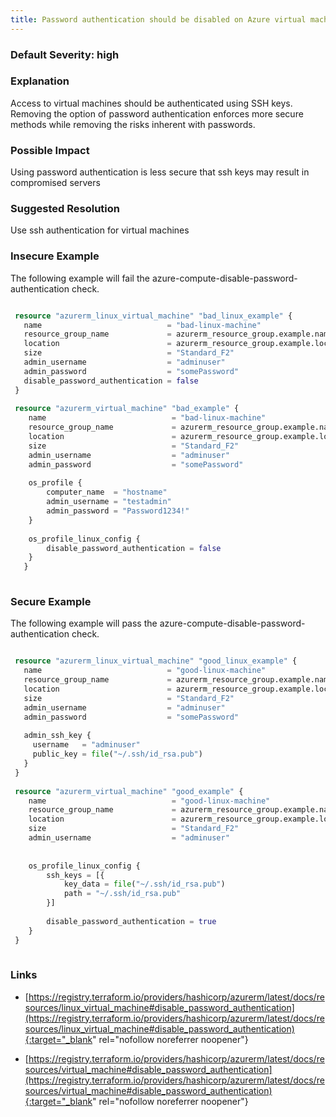 ```yaml
---
title: Password authentication should be disabled on Azure virtual machines
---
```


### Default Severity: <span class="severity high">high</span>

### Explanation

Access to virtual machines should be authenticated using SSH keys. Removing the option of password authentication enforces more secure methods while removing the risks inherent with passwords.

### Possible Impact
Using password authentication is less secure that ssh keys may result in compromised servers

### Suggested Resolution
Use ssh authentication for virtual machines


### Insecure Example

The following example will fail the azure-compute-disable-password-authentication check.
```terraform

 resource "azurerm_linux_virtual_machine" "bad_linux_example" {
   name                            = "bad-linux-machine"
   resource_group_name             = azurerm_resource_group.example.name
   location                        = azurerm_resource_group.example.location
   size                            = "Standard_F2"
   admin_username                  = "adminuser"
   admin_password                  = "somePassword"
   disable_password_authentication = false
 }
 
 resource "azurerm_virtual_machine" "bad_example" {
 	name                            = "bad-linux-machine"
 	resource_group_name             = azurerm_resource_group.example.name
 	location                        = azurerm_resource_group.example.location
 	size                            = "Standard_F2"
 	admin_username                  = "adminuser"
 	admin_password                  = "somePassword"
 
 	os_profile {
 		computer_name  = "hostname"
 		admin_username = "testadmin"
 		admin_password = "Password1234!"
 	}
 
 	os_profile_linux_config {
 		disable_password_authentication = false
 	}
   }
 
```



### Secure Example

The following example will pass the azure-compute-disable-password-authentication check.
```terraform

 resource "azurerm_linux_virtual_machine" "good_linux_example" {
   name                            = "good-linux-machine"
   resource_group_name             = azurerm_resource_group.example.name
   location                        = azurerm_resource_group.example.location
   size                            = "Standard_F2"
   admin_username                  = "adminuser"
   admin_password                  = "somePassword"
   
   admin_ssh_key {
     username   = "adminuser"
     public_key = file("~/.ssh/id_rsa.pub")
   }
 }
 
 resource "azurerm_virtual_machine" "good_example" {
 	name                            = "good-linux-machine"
 	resource_group_name             = azurerm_resource_group.example.name
 	location                        = azurerm_resource_group.example.location
 	size                            = "Standard_F2"
 	admin_username                  = "adminuser"
 
 	
 	os_profile_linux_config {
 		ssh_keys = [{
 			key_data = file("~/.ssh/id_rsa.pub")
 			path = "~/.ssh/id_rsa.pub"
 		}]
 
 		disable_password_authentication = true
 	}
 }
 
```



### Links


- [https://registry.terraform.io/providers/hashicorp/azurerm/latest/docs/resources/linux_virtual_machine#disable_password_authentication](https://registry.terraform.io/providers/hashicorp/azurerm/latest/docs/resources/linux_virtual_machine#disable_password_authentication){:target="_blank" rel="nofollow noreferrer noopener"}

- [https://registry.terraform.io/providers/hashicorp/azurerm/latest/docs/resources/virtual_machine#disable_password_authentication](https://registry.terraform.io/providers/hashicorp/azurerm/latest/docs/resources/virtual_machine#disable_password_authentication){:target="_blank" rel="nofollow noreferrer noopener"}



